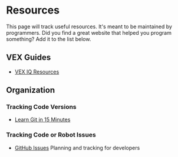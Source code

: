 # Resources

This page will track useful resources.  It's meant to be maintained by programmers.  Did you find a great website that helped you program something? Add it to the list below.

## VEX Guides

* [VEX IQ Resources](https://www.vexrobotics.com/support/get-started#iq)

## Organization

### Tracking Code Versions

* [Learn Git in 15 Minutes](https://youtu.be/USjZcfj8yxE)

### Tracking Code or Robot Issues

* [GitHub Issues](https://www.youtube.com/watch?v=DuAyYsWbt5o) Planning and tracking for developers
